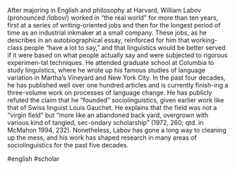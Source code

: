 After majoring in English and philosophy at Harvard, William Labov (pronounced /lɑbov/) worked in “the real world” for more than ten years, first at a series of writing-oriented jobs and then for the longest period of time as an industrial inkmaker at a small
company. These jobs, as he describes in an autobiographical essay, reinforced for him that working-class people “have a lot to say,” and that linguistics would be better served if it were based on what people actually say and were subjected to rigorous experimen-tal techniques. He attended graduate school at Columbia to study linguistics, where he wrote up his famous studies of language variation in Martha’s Vineyard and New York City. In the past four decades, he
has published well over one hundred articles and is currently finish-ing a three-volume work on processes of language change. He has publicly refuted the claim that he “founded” sociolinguistics, given earlier work like that of Swiss linguist Louis Gauchet. He explains that the field was not a “virgin field” but “more like an abandoned back yard, overgrown with various kind of tangled, sec-ondary scholarship” (1972, 260; qtd. in McMahon 1994, 232). Nonetheless, Labov has gone a long way to cleaning up the mess, and his work has shaped research in many areas of sociolinguistics for the past five decades.

#english #scholar
